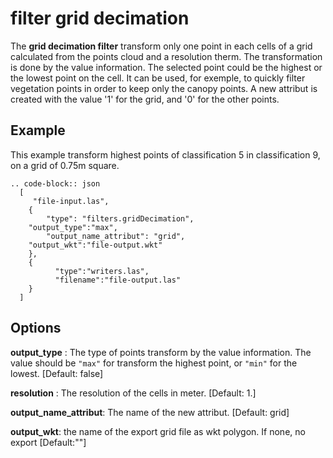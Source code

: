 # filter grid decimation

The **grid decimation filter** transform only one point in each cells of a grid calculated from the points cloud and a resolution therm. The transformation is done by the value information. The selected point could be the highest or the lowest point on the cell. It can be used, for exemple, to quickly filter vegetation points in order to keep only the canopy points. A new attribut is created with the value '1' for the grid, and '0' for the other points.


Example
---------------------------------------------------------------------------------------------------------

This example transform highest points of classification 5 in classification 9, on a grid of 0.75m square. 


```
.. code-block:: json
  [
     "file-input.las",
    {
        "type": "filters.gridDecimation",
	"output_type":"max",
        "output_name_attribut": "grid",
	"output_wkt":"file-output.wkt"
    },
    {
          "type":"writers.las",
          "filename":"file-output.las"
    }
  ]
```

Options
---------------------------------------------------------------------------------------------------------------------------------------------------------------------

**output_type** : 
  The type of points transform by the value information. The value should be ``"max"`` for transform the highest point, or ``"min"`` for the lowest. [Default: false]

**resolution** :
  The resolution of the cells in meter. [Default: 1.]

**output_name_attribut**: The name of the new attribut. [Default: grid]

**output_wkt**: the name of the export grid file as wkt polygon. If none, no export [Default:""]
